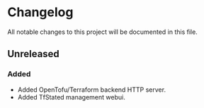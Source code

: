 # Changelog

All notable changes to this project will be documented in this file.

## Unreleased

### Added

- Added OpenTofu/Terraform backend HTTP server.
- Added TfStated management webui.
